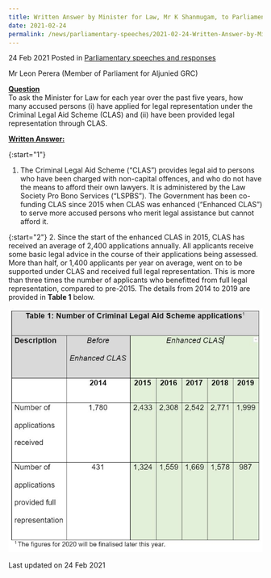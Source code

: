 ```yaml
---
title: Written Answer by Minister for Law, Mr K Shanmugam, to Parliamentary Question on Accused Persons Who Applied for Legal Representation Under the Criminal Legal Aid Scheme (CLAS) 
date: 2021-02-24
permalink: /news/parliamentary-speeches/2021-02-24-Written-Answer-by-Minister-for-Law-Mr-K-Shanmugam-to-PQ-on-legal-representation-for-accused-persons-under-CLAS
---
```


24 Feb 2021 Posted in [Parliamentary speeches and responses](/news/parliamentary-speeches)

Mr Leon Perera (Member of Parliament for Aljunied GRC) 

**<b><u>Question</u></b>**  
To ask the Minister for Law for each year over the past five years, how many accused persons (i) have applied for legal representation under the Criminal Legal Aid Scheme (CLAS) and (ii) have been provided legal representation through CLAS.

**<b><u>Written Answer:</u></b>**  

{:start="1"}
1. The Criminal Legal Aid Scheme (“CLAS”) provides legal aid to persons who have been charged with non-capital offences, and who do not have the means to afford their own lawyers. It is administered by the Law Society Pro Bono Services (“LSPBS”).  The Government has been co-funding CLAS since 2015 when CLAS was enhanced (“Enhanced CLAS”) to serve more accused persons who merit legal assistance but cannot afford it. 

{:start="2"}
2. Since the start of the enhanced CLAS in 2015, CLAS has received an average of 2,400 applications annually. All applicants receive some basic legal advice in the course of their applications being assessed. More than half, or 1,400 applicants per year on average, went on to be supported under CLAS and received full legal representation. This is more than three times the number of applicants who benefitted from full legal representation, compared to pre-2015. The details from 2014 to 2019 are provided in <b>Table 1</b> below.   
  
<img src="/images/news/parliamentary-speeches/2021-02-24_PQ_CLAS.JPG">


<p class="right-side-updated">Last updated on 24 Feb 2021</p>
